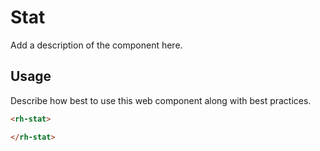 # Stat
Add a description of the component here.

## Usage
Describe how best to use this web component along with best practices.

```html
<rh-stat>

</rh-stat>
```
